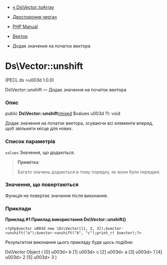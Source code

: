 - [« Ds\Vector::toArray](ds-vector.toarray.md)
- [Двостороння черга»](class.ds-deque.md)

- [PHP Manual](index.md)
- [Вектор](class.ds-vector.md)
- Додає значення на початок вектора

# Ds\Vector::unshift

(PECL ds \>u003d 1.0.0)

Ds\Vector::unshift — Додає значення на початок вектора

### Опис

public
**Ds\Vector::unshift**([mixed](language.types.declarations.md#language.types.declarations.mixed)
$values u003d ?): void

Додає значення на початок вектора, зсуваючи всі елементи вперед, щоб
звільнити місце для нових.

### Список параметрів

`values`
Значення, що додаються.

> **Примітка**:
>
> Багато значень додаються в тому порядку, як вони були передані.

### Значення, що повертаються

Функція не повертає значення після виконання.

### Приклади

**Приклад #1 Приклад використання **Ds\Vector::unshift()****

` <?php$vector u003d new \Ds\Vector([1, 2, 3]);$vector->unshift("a");$vector->unshift("b", "c");print_r( $vector);?> `

Результатом виконання цього прикладу буде щось подібне:

Ds\Vector Object
(
[0] u003d> b
[1] u003d> c
[2] u003d> a
[3] u003d> 1
[4] u003d> 2
[5] u003d> 3
)
